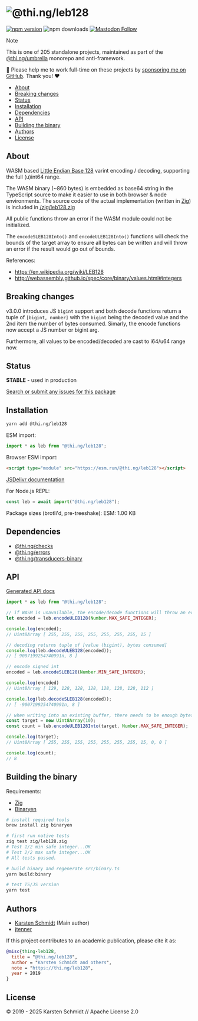 <!-- This file is generated - DO NOT EDIT! -->
<!-- Please see: https://github.com/thi-ng/umbrella/blob/develop/CONTRIBUTING.md#changes-to-readme-files -->
# ![@thi.ng/leb128](https://raw.githubusercontent.com/thi-ng/umbrella/develop/assets/banners/thing-leb128.svg?ef6255a3)

[![npm version](https://img.shields.io/npm/v/@thi.ng/leb128.svg)](https://www.npmjs.com/package/@thi.ng/leb128)
![npm downloads](https://img.shields.io/npm/dm/@thi.ng/leb128.svg)
[![Mastodon Follow](https://img.shields.io/mastodon/follow/109331703950160316?domain=https%3A%2F%2Fmastodon.thi.ng&style=social)](https://mastodon.thi.ng/@toxi)

> [!NOTE]
> This is one of 205 standalone projects, maintained as part
> of the [@thi.ng/umbrella](https://github.com/thi-ng/umbrella/) monorepo
> and anti-framework.
>
> 🚀 Please help me to work full-time on these projects by [sponsoring me on
> GitHub](https://github.com/sponsors/postspectacular). Thank you! ❤️

- [About](#about)
- [Breaking changes](#breaking-changes)
- [Status](#status)
- [Installation](#installation)
- [Dependencies](#dependencies)
- [API](#api)
- [Building the binary](#building-the-binary)
- [Authors](#authors)
- [License](#license)

## About

WASM based [Little Endian Base
128](https://en.wikipedia.org/wiki/LEB128) varint encoding / decoding,
supporting the full (u)int64 range.

The WASM binary (~860 bytes) is embedded as base64 string in the
TypeScript source to make it easier to use in both browser & node
environments. The source code of the actual implementation (written in
[Zig](https://ziglang.org)) is included in
[/zig/leb128.zig](https://github.com/thi-ng/umbrella/tree/develop/packages/leb128/zig/leb128.zig)

All public functions throw an error if the WASM module could not be
initialized.

The `encodeSLEB128Into()` and `encodeULEB128Into()` functions will check the
bounds of the target array to ensure all bytes can be written and will
throw an error if the result would go out of bounds.

References:

- https://en.wikipedia.org/wiki/LEB128
- http://webassembly.github.io/spec/core/binary/values.html#integers

## Breaking changes

v3.0.0 introduces JS `bigint` support and both decode functions return a tuple
of `[bigint, number]` with the `bigint` being the decoded value and the 2nd item
the number of bytes consumed. Simarly, the encode functions now accept a JS
number or bigint arg.

Furthermore, all values to be encoded/decoded are cast to i64/u64 range now.

## Status

**STABLE** - used in production

[Search or submit any issues for this package](https://github.com/thi-ng/umbrella/issues?q=%5Bleb128%5D+in%3Atitle)

## Installation

```bash
yarn add @thi.ng/leb128
```

ESM import:

```ts
import * as leb from "@thi.ng/leb128";
```

Browser ESM import:

```html
<script type="module" src="https://esm.run/@thi.ng/leb128"></script>
```

[JSDelivr documentation](https://www.jsdelivr.com/)

For Node.js REPL:

```js
const leb = await import("@thi.ng/leb128");
```

Package sizes (brotli'd, pre-treeshake): ESM: 1.00 KB

## Dependencies

- [@thi.ng/checks](https://github.com/thi-ng/umbrella/tree/develop/packages/checks)
- [@thi.ng/errors](https://github.com/thi-ng/umbrella/tree/develop/packages/errors)
- [@thi.ng/transducers-binary](https://github.com/thi-ng/umbrella/tree/develop/packages/transducers-binary)

## API

[Generated API docs](https://docs.thi.ng/umbrella/leb128/)

```ts tangle:export/readme1.ts
import * as leb from "@thi.ng/leb128";

// if WASM is unavailable, the encode/decode functions will throw an error
let encoded = leb.encodeULEB128(Number.MAX_SAFE_INTEGER);

console.log(encoded);
// Uint8Array [ 255, 255, 255, 255, 255, 255, 255, 15 ]

// decoding returns tuple of [value (bigint), bytes consumed]
console.log(leb.decodeULEB128(encoded));
// [ 9007199254740991n, 8 ]

// encode signed int
encoded = leb.encodeSLEB128(Number.MIN_SAFE_INTEGER);

console.log(encoded)
// Uint8Array [ 129, 128, 128, 128, 128, 128, 128, 112 ]

console.log(leb.decodeSLEB128(encoded));
// [ -9007199254740991n, 8 ]

// when writing into an existing buffer, there needs to be enough bytes to write the value
const target = new Uint8Array(10);
const count = leb.encodeULEB128Into(target, Number.MAX_SAFE_INTEGER);

console.log(target);
// Uint8Array [ 255, 255, 255, 255, 255, 255, 255, 15, 0, 0 ]

console.log(count);
// 8
```

## Building the binary

Requirements:

- [Zig](https://ziglang.org/download/)
- [Binaryen](https://github.com/WebAssembly/binaryen)

```bash
# install required tools
brew install zig binaryen

# first run native tests
zig test zig/leb128.zig
# Test 1/2 min safe integer...OK
# Test 2/2 max safe integer...OK
# All tests passed.

# build binary and regenerate src/binary.ts
yarn build:binary

# test TS/JS version
yarn test
```

## Authors

- [Karsten Schmidt](https://thi.ng) (Main author)
- [jtenner](https://github.com/jtenner)

If this project contributes to an academic publication, please cite it as:

```bibtex
@misc{thing-leb128,
  title = "@thi.ng/leb128",
  author = "Karsten Schmidt and others",
  note = "https://thi.ng/leb128",
  year = 2019
}
```

## License

&copy; 2019 - 2025 Karsten Schmidt // Apache License 2.0
